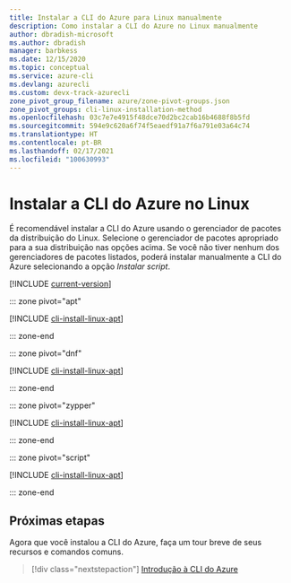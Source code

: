 ```yaml
---
title: Instalar a CLI do Azure para Linux manualmente
description: Como instalar a CLI do Azure no Linux manualmente
author: dbradish-microsoft
ms.author: dbradish
manager: barbkess
ms.date: 12/15/2020
ms.topic: conceptual
ms.service: azure-cli
ms.devlang: azurecli
ms.custom: devx-track-azurecli
zone_pivot_group_filename: azure/zone-pivot-groups.json
zone_pivot_groups: cli-linux-installation-method
ms.openlocfilehash: 03c7e7e4915f48dce70d2bc2cab16b4688f8b5fd
ms.sourcegitcommit: 594e9c620a6f74f5eaedf91a7f6a791e03a64c74
ms.translationtype: HT
ms.contentlocale: pt-BR
ms.lasthandoff: 02/17/2021
ms.locfileid: "100630993"
---
```

# <a name="install-the-azure-cli-on-linux"></a>Instalar a CLI do Azure no Linux

É recomendável instalar a CLI do Azure usando o gerenciador de pacotes da distribuição do Linux. Selecione o gerenciador de pacotes apropriado para a sua distribuição nas opções acima.  Se você não tiver nenhum dos gerenciadores de pacotes listados, poderá instalar manualmente a CLI do Azure selecionando a opção *Instalar script*.

[!INCLUDE [current-version](includes/current-version.md)]

::: zone pivot="apt"

[!INCLUDE [cli-install-linux-apt](includes/cli-install-linux-apt.md)]

::: zone-end

::: zone pivot="dnf"

[!INCLUDE [cli-install-linux-apt](includes/cli-install-linux-dnf.md)]

::: zone-end

::: zone pivot="zypper"

[!INCLUDE [cli-install-linux-apt](includes/cli-install-linux-zypper.md)]

::: zone-end

::: zone pivot="script"

[!INCLUDE [cli-install-linux-apt](includes/cli-install-linux-script.md)]

::: zone-end

## <a name="next-steps"></a>Próximas etapas

Agora que você instalou a CLI do Azure, faça um tour breve de seus recursos e comandos comuns.

> [!div class="nextstepaction"]
> [Introdução à CLI do Azure](get-started-with-azure-cli.md)
